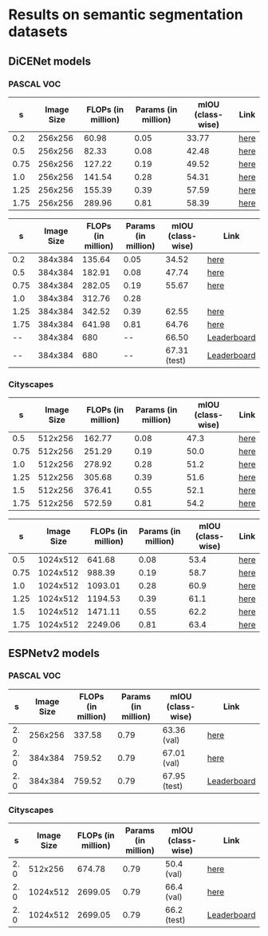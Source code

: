 # Results on semantic segmentation datasets


## DiCENet models

### PASCAL VOC

| s | Image Size | FLOPs (in million) | Params (in million) | mIOU (class-wise) | Link |
|---|---|---|---|---|---|
| 0.2 | 256x256 | 60.98 | 0.05 | 33.77 | [here](model/segmentation/model_zoo/dicenet/dicenet_s_0.2_pascal_256x256.pth) |
| 0.5 | 256x256 | 82.33 | 0.08 | 42.48 | [here](model/segmentation/model_zoo/dicenet/dicenet_s_0.5_pascal_256x256.pth) |
| 0.75 | 256x256 | 127.22 | 0.19 | 49.52 | [here](model/segmentation/model_zoo/dicenet/dicenet_s_0.75_pascal_256x256.pth) |
| 1.0 | 256x256 | 141.54 | 0.28 | 54.31 | [here](model/segmentation/model_zoo/dicenet/dicenet_s_1.0_pascal_256x256.pth) |
| 1.25 | 256x256 | 155.39 | 0.39 | 57.59 | [here](model/segmentation/model_zoo/dicenet/dicenet_s_1.25_pascal_256x256.pth) |
| 1.75 | 256x256 | 289.96 | 0.81 | 58.39 | [here](model/segmentation/model_zoo/dicenet/dicenet_s_1.75_pascal_256x256.pth) |


| s | Image Size | FLOPs (in million) | Params (in million) | mIOU (class-wise) | Link |
|---|---|---|---|---|---|
| 0.2 | 384x384 | 135.64 | 0.05 | 34.52 | [here](model/segmentation/model_zoo/dicenet/dicenet_s_0.2_pascal_384x384.pth) |
| 0.5 | 384x384 | 182.91 | 0.08 | 47.74 | [here](model/segmentation/model_zoo/dicenet/dicenet_s_0.5_pascal_384x384.pth) |
| 0.75 | 384x384 | 282.05 | 0.19 | 55.67 | [here](model/segmentation/model_zoo/dicenet/dicenet_s_0.75_pascal_384x384.pth) |
| 1.0 | 384x384 | 312.76 | 0.28 | |  |
| 1.25 | 384x384 | 342.52 | 0.39 | 62.55 | [here](model/segmentation/model_zoo/dicenet/dicenet_s_1.25_pascal_384x384.pth) |
| 1.75 | 384x384 | 641.98 | 0.81 | 64.76 | [here](model/segmentation/model_zoo/dicenet/dicenet_s_1.75_pascal_384x384.pth) |
| -- | 384x384 | 680 | -- | 66.50 | [Leaderboard](http://host.robots.ox.ac.uk:8080/anonymous/Q8DARH.html) |
| -- | 384x384 | 680 | -- | 67.31 (test) | [Leaderboard](http://host.robots.ox.ac.uk:8080/anonymous/T44DHQ.html) |


### Cityscapes

| s | Image Size | FLOPs (in million) | Params (in million) | mIOU (class-wise) | Link |
|---|---|---|---|---|---|
| 0.5 | 512x256 | 162.77 | 0.08 | 47.3 | [here](model/segmentation/model_zoo/dicenet/dicenet_s_0.5_city_512x256.pth) |
| 0.75 | 512x256 | 251.29 | 0.19 | 50.0 | [here](model/segmentation/model_zoo/dicenet/dicenet_s_0.75_city_512x256.pth) |
| 1.0 | 512x256 | 278.92 | 0.28 | 51.2 | [here](model/segmentation/model_zoo/dicenet/dicenet_s_1.0_city_512x256.pth) |
| 1.25 | 512x256 | 305.68 | 0.39 | 51.6 | [here](model/segmentation/model_zoo/dicenet/dicenet_s_1.25_city_512x256.pth) |
| 1.5 | 512x256 | 376.41 | 0.55 | 52.1 | [here](model/segmentation/model_zoo/dicenet/dicenet_s_1.5_city_512x256.pth) |
| 1.75 | 512x256 | 572.59 | 0.81 | 54.2 | [here](model/segmentation/model_zoo/dicenet/dicenet_s_1.75_city_512x256.pth) |

| s | Image Size | FLOPs (in million) | Params (in million) | mIOU (class-wise) | Link |
|---|---|---|---|---|---|
| 0.5 | 1024x512 | 641.68 | 0.08 | 53.4 | [here](model/segmentation/model_zoo/dicenet/dicenet_s_0.5_city_1024x512.pth) |
| 0.75 | 1024x512 | 988.39 | 0.19 | 58.7 | [here](model/segmentation/model_zoo/dicenet/dicenet_s_0.75_city_1024x512.pth) |
| 1.0 | 1024x512 | 1093.01 | 0.28 | 60.9 | [here](model/segmentation/model_zoo/dicenet/dicenet_s_1.0_city_1024x512.pth) |
| 1.25 | 1024x512 | 1194.53 | 0.39 | 61.1 | [here](model/segmentation/model_zoo/dicenet/dicenet_s_1.25_city_1024x512.pth) |
| 1.5 | 1024x512 | 1471.11 | 0.55 | 62.2 | [here](model/segmentation/model_zoo/dicenet/dicenet_s_1.5_city_1024x512.pth) |
| 1.75 | 1024x512 | 2249.06 | 0.81 | 63.4 | [here](model/segmentation/model_zoo/dicenet/dicenet_s_1.75_city_1024x512.pth) |


## ESPNetv2 models


### PASCAL VOC

| s | Image Size | FLOPs (in million) | Params (in million) | mIOU (class-wise) | Link |
|---|---|---|---|---|---|
| 2. 0 | 256x256 | 337.58 | 0.79 |  63.36 (val) | [here](model/segmentation/model_zoo/espnetv2/espnetv2_s_2.0_pascal_256x256.pth) |
| 2. 0 | 384x384 | 759.52 | 0.79 | 67.01 (val) | [here](model/segmentation/model_zoo/espnetv2/espnetv2_s_2.0_pascal_384x384.pth) |
| 2. 0 | 384x384 | 759.52 | 0.79 | 67.95 (test) | [Leaderboard](http://host.robots.ox.ac.uk:8080/anonymous/DAMVRR.html) |

### Cityscapes

| s | Image Size | FLOPs (in million) | Params (in million) | mIOU (class-wise) | Link |
|---|---|---|---|---|---|
| 2. 0 | 512x256 | 674.78 | 0.79 | 50.4 (val) | [here](model/segmentation/model_zoo/espnetv2/espnetv2_s_2.0_city_512x256.pth) |
| 2. 0 | 1024x512 | 2699.05 | 0.79 | 66.4 (val) | [here](model/segmentation/model_zoo/espnetv2/espnetv2_s_2.0_city_512x256.pth) |
| 2. 0 | 1024x512 | 2699.05 | 0.79 | 66.2 (test) | [Leaderboard](https://www.cityscapes-dataset.com/benchmarks/) |

